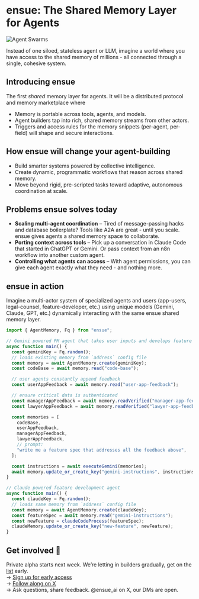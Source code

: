 # ensue: The Shared Memory Layer for Agents

![Agent Swarms](./images/agent_swarms.gif)

Instead of one siloed, stateless agent or LLM, imagine a world where you have access to the shared memory of millions - all connected through a single, cohesive system.

## Introducing ensue

The first _shared_ memory layer for agents. It will be a distributed protocol and memory marketplace where

- Memory is portable across tools, agents, and models.
- Agent builders tap into rich, shared memory streams from other actors.
- Triggers and access rules for the memory snippets (per-agent, per-field) will shape and secure interactions.

## How ensue will change your agent-building

- Build smarter systems powered by collective intelligence.
- Create dynamic, programmatic workflows that reason across shared memory.
- Move beyond rigid, pre-scripted tasks toward adaptive, autonomous coordination at scale.

## Problems ensue solves today

- **Scaling multi-agent coordination** – Tired of message-passing hacks and database boilerplate? Tools like A2A are great - until you scale. ensue gives agents a shared memory space to collaborate.
- **Porting context across tools** – Pick up a conversation in Claude Code that started in ChatGPT or Gemini. Or pass context from an n8n workflow into another custom agent.
- **Controlling what agents can access** – With agent permissions, you can give each agent exactly what they need - and nothing more.

## ensue in action

Imagine a multi-actor system of specialized agents and users (app-users, legal-counsel, feature-developer, etc.) using unique models (Gemini, Claude, GPT, etc.) dynamically interacting with the same ensue shared memory layer.

```typescript
import { AgentMemory, Fq } from "ensue";

// Gemini powered PM agent that takes user inputs and develops feature specs
async function main() {
  const geminiKey = Fq.random();
  // loads existing memory from `address` config file
  const memory = await AgentMemory.create(geminiKey);
  const codeBase = await memory.read("code-base");

  // user agents constantly append feedback
  const userAppFeedback = await memory.read("user-app-feedback");

  // ensure critical data is authenticated
  const managerAppFeedback = await memory.readVerified("manager-app-feedback");
  const lawyerAppFeedback = await memory.readVerified("lawyer-app-feedback");

  const memories = [
    codeBase,
    userAppFeedback,
    managerAppFeedback,
    lawyerAppFeedback,
    // prompt:
    "write me a feature spec that addresses all the feedback above",
  ];

  const instructions = await executeGemini(memories);
  await memory.update_or_create_key("gemini-instructions", instructions);
}
```

```typescript
// Claude powered feature development agent
async function main() {
  const claudeKey = Fq.random();
  // loads same memory from `address` config file
  const memory = await AgentMemory.create(claudeKey);
  const featureSpec = await memory.read("gemini-instructions");
  const newFeature = claudeCodeProcess(featureSpec);
  claudeMemory.update_or_create_key("new-feature", newFeature);
}
```

<!-- ```typescript
// Code-
async function main() {
  const gpt5Key = Fq.random();
  // loads same memory from address config file
  const gpt5Memory = await AgentMemory.create(gpt5Key);
  while (!(await gpt5Memory.has("code-snippet"))) {
    console.log("GPT-5 already has the code snippet, skipping processing.");
  }
  const codeSnippet = await gpt5Memory.read("code-snippet");
  await gpt5GithubAgentReview(codeSnippet);
}
``` -->

## Get involved 🤝

Private alpha starts next week.
We’re letting in builders gradually, get on the [list](https://forms.gle/szVzhmpLdG6peDgH9) early.  
  → <a href="https://forms.gle/szVzhmpLdG6peDgH9">Sign up for early access</a>  
  → <a href="https://x.com/ensue_ai/">Follow along on X</a>  
  → Ask questions, share feedback. @ensue_ai on X, our DMs are open.  
